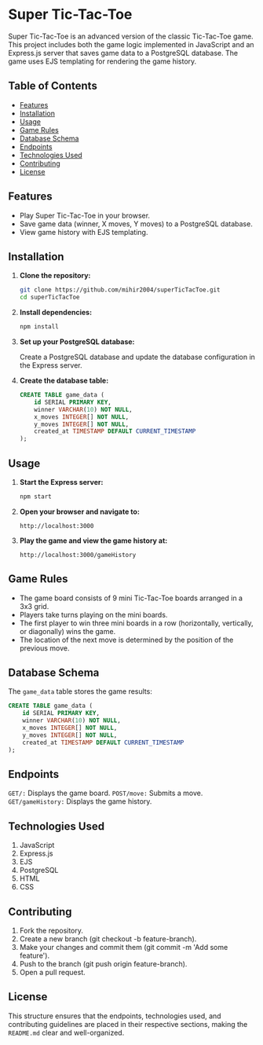 # Super Tic-Tac-Toe

Super Tic-Tac-Toe is an advanced version of the classic Tic-Tac-Toe game. This project includes both the game logic implemented in JavaScript and an Express.js server that saves game data to a PostgreSQL database. The game uses EJS templating for rendering the game history.

## Table of Contents

- [Features](#features)
- [Installation](#installation)
- [Usage](#usage)
- [Game Rules](#game-rules)
- [Database Schema](#database-schema)
- [Endpoints](#endpoints)
- [Technologies Used](#technologies-used)
- [Contributing](#contributing)
- [License](#license)

## Features

- Play Super Tic-Tac-Toe in your browser.
- Save game data (winner, X moves, Y moves) to a PostgreSQL database.
- View game history with EJS templating.

## Installation

1. **Clone the repository:**

    ```bash
    git clone https://github.com/mihir2004/superTicTacToe.git
    cd superTicTacToe
    ```

2. **Install dependencies:**

    ```bash
    npm install
    ```

3. **Set up your PostgreSQL database:**

    Create a PostgreSQL database and update the database configuration in the Express server.

4. **Create the database table:**

    ```sql
    CREATE TABLE game_data (
        id SERIAL PRIMARY KEY,
        winner VARCHAR(10) NOT NULL,
        x_moves INTEGER[] NOT NULL,
        y_moves INTEGER[] NOT NULL,
        created_at TIMESTAMP DEFAULT CURRENT_TIMESTAMP
    );
    ```

## Usage

1. **Start the Express server:**

    ```bash
    npm start
    ```

2. **Open your browser and navigate to:**

    ```
    http://localhost:3000
    ```

3. **Play the game and view the game history at:**

    ```
    http://localhost:3000/gameHistory
    ```

## Game Rules

- The game board consists of 9 mini Tic-Tac-Toe boards arranged in a 3x3 grid.
- Players take turns playing on the mini boards.
- The first player to win three mini boards in a row (horizontally, vertically, or diagonally) wins the game.
- The location of the next move is determined by the position of the previous move.

## Database Schema

The `game_data` table stores the game results:

```sql
CREATE TABLE game_data (
    id SERIAL PRIMARY KEY,
    winner VARCHAR(10) NOT NULL,
    x_moves INTEGER[] NOT NULL,
    y_moves INTEGER[] NOT NULL,
    created_at TIMESTAMP DEFAULT CURRENT_TIMESTAMP
);
```

## Endpoints

`GET/:` Displays the game board.
`POST/move:` Submits a move.
`GET/gameHistory:` Displays the game history.

## Technologies Used
1. JavaScript
2. Express.js
3. EJS
4. PostgreSQL
5. HTML
6. CSS

## Contributing
1. Fork the repository.
2. Create a new branch (git checkout -b feature-branch).
3. Make your changes and commit them (git commit -m 'Add some feature').
4. Push to the branch (git push origin feature-branch).
5. Open a pull request.

## License
This structure ensures that the endpoints, technologies used, and contributing guidelines are placed in their respective sections, making the `README.md` clear and well-organized.



